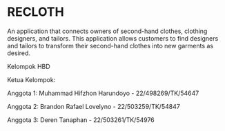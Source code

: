 # RECLOTH

An application that connects owners of second-hand clothes, clothing designers, and tailors. This application allows customers to find designers and tailors to transform their second-hand clothes into new garments as desired.

Kelompok HBD

Ketua Kelompok:

Anggota 1: Muhammad Hifzhon Harundoyo - 22/498269/TK/54647

Anggota 2: Brandon Rafael Lovelyno - 22/503259/TK/54847

Anggota 3: Deren Tanaphan - 22/503261/TK/54976
